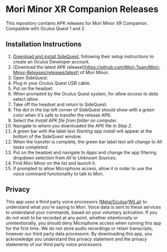 # Mori Minor XR Companion Releases

This repository contains APK releases for Mori Minor XR Companion. Compatible with Oculus Quest 1 and 2.

## Installation Instructions

1) [Download and install SideQuest](https://sidequestvr.com/download), following their setup instructions to create an Oculus Developer account.
2) [Download the latest APK release](https://github.com/Mori-Team/Mori-Minor-Releases/releases/latest] of Mori Minor.
3) Open SideQuest.
4) Plug in your Oculus Quest USB cable.
5) Put on the headset.
6) When prompted by the Oculus Quest system, for *allow access to data* select *allow*.
7) Take off the headset and return to SideQuest.
8) The dot in the top left corner of SideQuest should show with a green color when it's safe to transfer the release APK.
9) Select the *Install APK file from folder on computer*.
10) Navigate to where you downloaded the APK file in *Step 2*.
11) A green bar with the label text *Starting app install* will appear at the bottom of the SideQuest window.
12) When the transfer is complete, the green bar label text will change to *All tasks completed*.
13) Put on the headset and navigate to *Apps* and change the app filtering dropdown selection from *All* to *Unknown Sources*.
14) Find *Mori Minor* on the list and launch it.
15) If prompted to allow Microphone access, allow it in order to use the voice command functionality to talk to Mori.

## Privacy

This app uses a third party voice processors ([Meta/Oculus](https://www.oculus.com/legal/privacy-policy/)/[Wit.ai](https://wit.ai/privacy)) to understand what you're saying to Mori. Voice data is sent to these services to understand your commands, based on your voluntary activation. If you do not wish to be recorded at any point, whether intentionally or unintentionally, you should deny Microphone access when running this app for the first time. We do not store audio recordings or retain transcripts, however our third party data processors. By downloading this app, you acknowledge you understand this privacy statement and the privacy statements of our third party voice processors.
